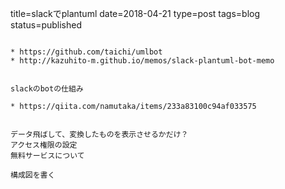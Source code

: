 title=slackでplantuml
date=2018-04-21
type=post
tags=blog
status=published
~~~~~~

* https://github.com/taichi/umlbot
* http://kazuhito-m.github.io/memos/slack-plantuml-bot-memo


slackのbotの仕組み

* https://qiita.com/namutaka/items/233a83100c94af033575


データ飛ばして、変換したものを表示させるかだけ？
アクセス権限の設定
無料サービスについて

構成図を書く
